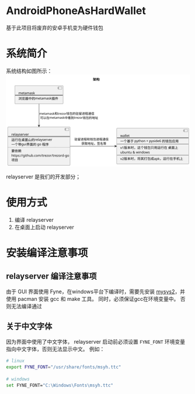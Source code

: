 # AndroidPhoneAsHardWallet
基于此项目将废弃的安卓手机变为硬件钱包

# 系统简介

系统结构如图所示：
![系统结构](./plantuml-img/docs/arch/系统总体架构.svg)

relayserver 是我们的开发部分；


# 使用方式

1. 编译 relayserver
2. 在桌面上启动 relayserver


# 安装编译注意事项

## relayserver 编译注意事项
由于 GUI 界面使用 Fyne，在windows平台下编译时，需要先安装 [mysys2](https://www.msys2.org/)，并使用 pacman 安装 gcc 和 make 工具。
同时，必须保证gcc在环境变量中。
否则无法编译通过

## 关于中文字体
因为界面中使用了中文字体， relayserver 启动前必须设置 `FYNE_FONT` 环境变量指向中文字体，否则无法显示中文。
例如：
```bash
# linux
export FYNE_FONT="/usr/share/fonts/msyh.ttc"

# windows
set FYNE_FONT="C:\Windows\Fonts\msyh.ttc"
```


